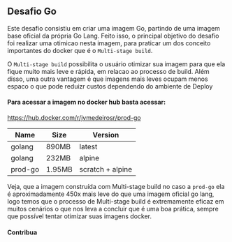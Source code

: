 ## Desafio Go

Este desafio consistiu em criar uma imagem Go, partindo de uma imagem base oficial da própria Go Lang. Feito isso, o principal objetivo do desafio foi realizar uma otimicao nesta imagem, para praticar um dos conceito importantes do docker que é o `Multi-stage build`.

O `Multi-stage build` possibilita o usuário otimizar sua imagem para que ela fique muito mais leve e rápida, em relacao ao processo de build. Além disso, uma outra vantagem é que imagens mais leves ocupam menos espaco o que pode reduizr custos dependendo do ambiente de Deploy


#### Para acessar a imagem no docker hub basta acessar:
<https://hub.docker.com/r/jvmedeirosr/prod-go>


|  Name   | Size  | Version |
|  ----   | ----  | ------- |
| golang  | 890MB | latest  |
| golang  | 232MB | alpine  |
| prod-go | 1.95MB| scratch + alpine|

Veja, que a imagem construída com Multi-stage build no caso a `prod-go` ela é aproximadamente 450x mais leve do que uma imagem oficial go lang, logo temos que o processo de Multi-stage build é extremamente eficaz em muitos cenários o que nos leva a concluir que é uma boa prática, sempre que possível tentar otimizar suas imagens docker.


#### Contribua